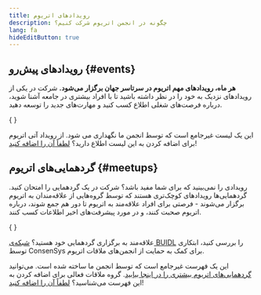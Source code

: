 ```yaml
---
title: رویدادهای اتریوم
description: چگونه در انجمن اتریوم شرکت کنیم؟
lang: fa
hideEditButton: true
---
```


## رویدادهای پیش‌رو \{#events}

**هر ماه، رویدادهای مهم اتریوم در سرتاسر جهان برگزار می‌شود.** شرکت در یکی از رویدادهای نزدیک به خود را در نظر داشته باشید تا با افراد بیشتری در جامعه آشنا شوید، درباره فرصت‌های شغلی اطلاع کسب کنید و مهارت‌های جدید را توسعه دهید.

{
	<UpcomingEventsList/>
}

این یک لیست غیرجامع است که توسط انجمن ما نگهداری می شود. از رویداد آتی اتریوم برای اضافه کردن به این لیست اطلاع دارید؟ [لطفاً آن را اضافه کنید](https://github.com/ethereum/ethereum-org-website/blob/dev/src/data/community-events.json)!

## گردهمایی‌های اتریوم \{#meetups}

رویدادی را نمی‌بینید که برای شما مفید باشد؟ شرکت در یک گردهمایی را امتحان کنید. گردهمایی‌ها رویدادهای کوچک‌تری هستند که توسط گروه‌هایی از علاقه‌مندان به اتریوم برگزار می‌شوند - فرصتی برای افراد علاقه‌مند به اتریوم تا دور هم جمع شوند، درباره اتریوم صحبت کنند، و در مورد پیشرفت‌های اخیر اطلاعات کسب کنند.

{
	<MeetupList />
}

علاقه‌مند به برگزاری گردهمایی خود هستید؟ [شبکه‌ی BUIDL](https://consensys.net/developers/buidlnetwork/) را بررسی کنید، ابتکاری توسط ConsenSys برای کمک به حمایت از انجمن‌های ملاقات اتریوم.

این یک فهرست غیرجامع است که توسط انجمن ما ساخته شده است. می‌توانید [گردهمایی‌های اتریوم بیشتری را در اینجا بیابید](https://www.meetup.com/topics/ethereum/). گروه ملاقات فعالی برای اضافه کردن به این فهرست می‌شناسید؟ [لطفاً آن را اضافه کنید](https://github.com/ethereum/ethereum-org-website/blob/dev/src/data/community-meetups.json)!

